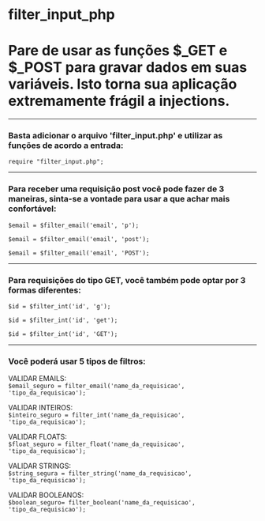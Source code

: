 # filter_input_php


Pare de usar as funções $_GET e $_POST para gravar dados em suas variáveis. Isto torna sua aplicação extremamente frágil a injections.
===

---
### Basta adicionar o arquivo 'filter_input.php' e utilizar as funções de acordo a entrada:
```require "filter_input.php";```

---
### Para receber uma requisição post você pode fazer de 3 maneiras, sinta-se a vontade para usar a que achar mais confortável:
```
$email = $filter_email('email', 'p');

$email = $filter_email('email', 'post');

$email = $filter_email('email', 'POST');
```

---
### Para requisições do tipo GET, você também pode optar por 3 formas diferentes:
```
$id = $filter_int('id', 'g');

$id = $filter_int('id', 'get');

$id = $filter_int('id', 'GET');
```

---
### Você poderá usar 5 tipos de filtros:
VALIDAR EMAILS:     
```$email_seguro = filter_email('name_da_requisicao', 'tipo_da_requisicao');```

VALIDAR INTEIROS:   
```$inteiro_seguro = filter_int('name_da_requisicao', 'tipo_da_requisicao');```

VALIDAR FLOATS:     
```$float_seguro = filter_float('name_da_requisicao', 'tipo_da_requisicao');```

VALIDAR STRINGS:    
```$string_segura = filter_string('name_da_requisicao', 'tipo_da_requisicao');```

VALIDAR BOOLEANOS:  
```$boolean_seguro= filter_boolean('name_da_requisicao', 'tipo_da_requisicao');```
